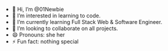 - 👋 Hi, I’m @01Newbie
- 👀 I’m interested in learning to code.
- 🌱 I’m currently learning Full Stack Web & Software Engineer.
- 💞️ I’m looking to collaborate on all projects.
- 😄 Pronouns: she her
- ⚡ Fun fact: nothing special

<!---
01Newbie/01Newbie is a ✨ special ✨ repository because its `README.md` (this file) appears on your GitHub profile.
You can click the Preview link to take a look at your changes.
--->
